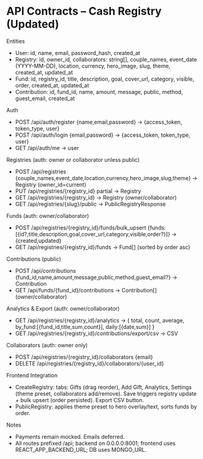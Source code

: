 # API Contracts – Cash Registry (Updated)

Entities
- User: id, name, email, password_hash, created_at
- Registry: id, owner_id, collaborators: string[], couple_names, event_date (YYYY-MM-DD), location, currency, hero_image, slug, theme, created_at, updated_at
- Fund: id, registry_id, title, description, goal, cover_url, category, visible, order, created_at, updated_at
- Contribution: id, fund_id, name, amount, message, public, method, guest_email, created_at

Auth
- POST /api/auth/register {name,email,password} -> {access_token, token_type, user}
- POST /api/auth/login {email,password} -> {access_token, token_type, user}
- GET /api/auth/me -> user

Registries (auth: owner or collaborator unless public)
- POST /api/registries {couple_names,event_date,location,currency,hero_image,slug,theme} -> Registry (owner_id=current)
- PUT /api/registries/{registry_id} partial -> Registry
- GET /api/registries/{registry_id} -> Registry (owner/collaborator)
- GET /api/registries/{slug}/public -> PublicRegistryResponse

Funds (auth: owner/collaborator)
- POST /api/registries/{registry_id}/funds/bulk_upsert {funds:[{id?,title,description,goal,cover_url,category,visible,order?}]} -> {created,updated}
- GET /api/registries/{registry_id}/funds -> Fund[] (sorted by order asc)

Contributions (public)
- POST /api/contributions {fund_id,name,amount,message,public,method,guest_email?} -> Contribution
- GET /api/funds/{fund_id}/contributions -> Contribution[] (owner/collaborator)

Analytics & Export (auth: owner/collaborator)
- GET /api/registries/{registry_id}/analytics -> { total, count, average, by_fund:[{fund_id,title,sum,count}], daily:[{date,sum}] }
- GET /api/registries/{registry_id}/contributions/export/csv -> CSV

Collaborators (auth: owner only)
- POST /api/registries/{registry_id}/collaborators {email}
- DELETE /api/registries/{registry_id}/collaborators/{user_id}

Frontend Integration
- CreateRegistry: tabs: Gifts (drag reorder), Add Gift, Analytics, Settings (theme preset, collaborators add/remove). Save triggers registry update + bulk upsert (order persisted). Export CSV button.
- PublicRegistry: applies theme preset to hero overlay/text, sorts funds by order.

Notes
- Payments remain mocked. Emails deferred.
- All routes prefixed /api; backend on 0.0.0.0:8001; frontend uses REACT_APP_BACKEND_URL; DB uses MONGO_URL.